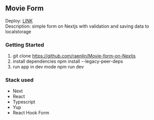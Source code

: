 ## Movie Form

Deploy: [LINK](https://movie-form-thinkopp.netlify.app/)   
Description: simple form on Nextjs with validation and saving data to localstorage

### Getting Started

1. git clone https://github.com/raenlin/Movie-form-on-Nextjs
2. install dependencies npm install --legacy-peer-deps
3. run app in dev mode npm run dev

### Stack used

- Next
- React
- Typescript
- Yup
- React Hook Form
